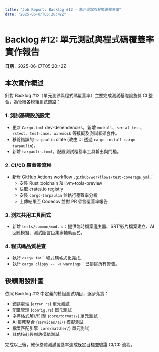 ```yaml
---
title: "Job Report: Backlog #12 - 單元測試與程式碼覆蓋率"
date: "2025-06-07T05:20:42Z"
---
```


# Backlog #12: 單元測試與程式碼覆蓋率 實作報告

**日期**：2025-06-07T05:20:42Z  

## 本次實作概述
針對 Backlog #12（單元測試與程式碼覆蓋率）主要完成測試基礎設施與 CI 整合，為後續各模組測試鋪路：

### 1. 測試基礎設施設定
- 更新 `Cargo.toml` dev-dependencies，新增 `mockall`、`serial_test`、`rstest`、`test-case`、`wiremock` 等模擬及測試框架套件。
- 移除錯誤的 `tarpaulin` crate (改由 CI 透過 `cargo install cargo-tarpaulin`)。
- 新增 `tarpaulin.toml`，配置測試覆蓋率工具輸出與門檻。

### 2. CI/CD 覆蓋率流程
- 新增 GitHub Actions workflow `.github/workflows/test-coverage.yml`：
  - 安裝 Rust toolchain 和 llvm-tools-preview
  - 快取 crates.io registry
  - 安裝 `cargo-tarpaulin` 並執行覆蓋率分析
  - 上傳結果至 Codecov 並對 PR 留言覆蓋率報告

### 3. 測試共用工具函式
- 新增 `tests/common/mod.rs`：提供臨時檔案產生器、SRT/影片檔案建立、AI 回應模擬、測試斷言巨集等輔助函式。

### 4. 程式碼品質檢查
- 執行 `cargo fmt`：程式碼格式化完成。
- 執行 `cargo clippy -- -D warnings`：已排除所有警告。

## 後續開發計畫
依照 Backlog #12 中定義的模組測試項目，逐步落實：
- 錯誤處理 (`error.rs`) 單元測試
- 配置管理 (`config.rs`) 單元測試
- 字幕格式解析引擎 (`core/formats/`) 單元測試
- AI 服務整合 (`services/ai/`) 模擬測試
- 檔案匹配引擎 (`core/matcher/`) 單元測試
- 其他核心與輔助模組測試

完成以上後，確保整體測試覆蓋率達成既定目標並驗證 CI/CD 流程。

